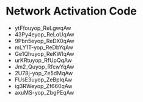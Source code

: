 # Network Activation Code
* ytFfouyop_ReLgwqAw
* 43Py4eyop_ReLoUqAw
* 9Pbn5eyop_ReDX0qAw
* mLY1T-yop_ReDbYqAw
* Ge1Qhuyop_ReKWIqAw
* urKRtuyop_RfUpQqAw
* Jm2_Quyop_RfcwYqAw
* 2U78j-yop_Ze5dMqAw
* FUsE3uyop_ZeBpIqAw
* ig3RWeyop_Zf660qAw
* axuMS-yop_ZbgPEqAw